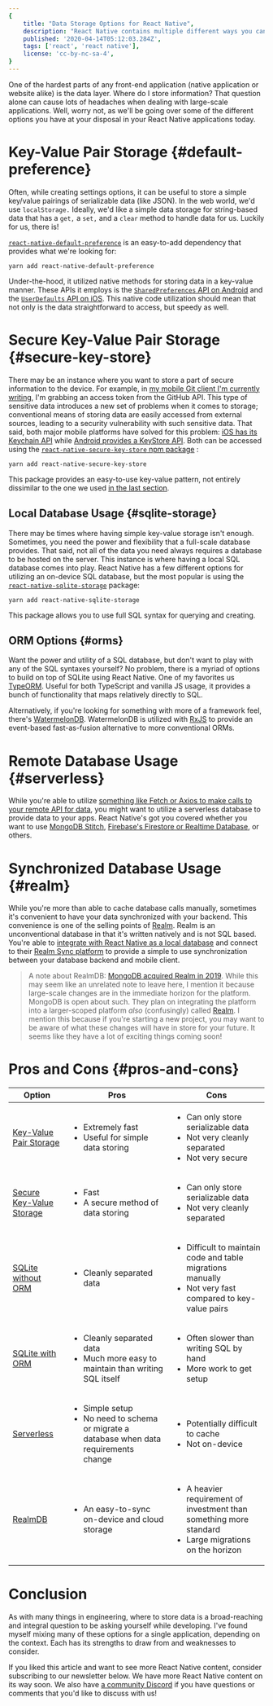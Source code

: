 ```yaml
---
{
	title: "Data Storage Options for React Native",
	description: "React Native contains multiple different ways you can persist data for your application. Let's look at the choices and their pros and cons.",
	published: '2020-04-14T05:12:03.284Z',
	tags: ['react', 'react native'],
	license: 'cc-by-nc-sa-4',
}
---
```


One of the hardest parts of any front-end application (native application or website alike) is the data layer. Where do I store information? That question alone can cause lots of headaches when dealing with large-scale applications. Well, worry not, as we'll be going over some of the different options you have at your disposal in your React Native applications today.

# Key-Value Pair Storage {#default-preference}

Often, while creating settings options, it can be useful to store a simple key/value pairings of serializable data (like JSON). In the web world, we'd use `localStorage.` Ideally, we'd like a simple data storage for string-based data that has a `get,` a `set,` and a `clear` method to handle data for us. Luckily for us, there is!

[`react-native-default-preference`](https://github.com/kevinresol/react-native-default-preference) is an easy-to-add dependency that provides what we're looking for:

```
yarn add react-native-default-preference
```

Under-the-hood, it utilized native methods for storing data in a key-value manner. These APIs it employs is the [`SharedPreferences` API on Android](https://developer.android.com/reference/android/content/SharedPreferences) and the [`UserDefaults` API on iOS](https://developer.apple.com/documentation/foundation/userdefaults). This native code utilization should mean that not only is the data straightforward to access, but speedy as well.

# Secure Key-Value Pair Storage {#secure-key-store}

There may be an instance where you want to store a part of secure information to the device. For example, in [my mobile Git client I'm currently writing](https://gitshark.dev), I'm grabbing an access token from the GitHub API. This type of sensitive data introduces a new set of problems when it comes to storage; conventional means of storing data are easily accessed from external sources, leading to a security vulnerability with such sensitive data. That said, both major mobile platforms have solved for this problem: [iOS has its Keychain API](https://developer.apple.com/documentation/security/keychain_services) while [Android provides a KeyStore API](https://developer.android.com/reference/java/security/KeyStore). Both can be accessed using the [`react-native-secure-key-store` npm package](https://github.com/pradeep1991singh/react-native-secure-key-store#readme) :

```
yarn add react-native-secure-key-store
```

This package provides an easy-to-use key-value pattern, not entirely dissimilar to the one we used [in the last section](#default-preference).

## Local Database Usage {#sqlite-storage}

There may be times where having simple key-value storage isn't enough. Sometimes, you need the power and flexibility that a full-scale database provides. That said, not all of the data you need always requires a database to be hosted on the server. This instance is where having a local SQL database comes into play. React Native has a few different options for utilizing an on-device SQL database, but the most popular is using the [`react-native-sqlite-storage`](https://github.com/andpor/react-native-sqlite-storage) package:

```
yarn add react-native-sqlite-storage
```

This package allows you to use full SQL syntax for querying and creating.

## ORM Options {#orms}

Want the power and utility of a SQL database, but don't want to play with any of the SQL syntaxes yourself? No problem, there is a myriad of options to build on top of SQLite using React Native. One of my favorites us [TypeORM](http://typeorm.io/). Useful for both TypeScript and vanilla JS usage, it provides a bunch of functionality that maps relatively directly to SQL.

Alternatively, if you're looking for something with more of a framework feel, there's [WatermelonDB](https://github.com/Nozbe/WatermelonDB). WatermelonDB is utilized with [RxJS](https://rxjs.dev/) to provide an event-based fast-as-fusion alternative to more conventional ORMs.

# Remote Database Usage {#serverless}

While you're able to utilize [something like Fetch or Axios to make calls to your remote API for data](https://reactnative.dev/docs/network#using-fetch), you might want to utilize a serverless database to provide data to your apps. React Native's got you covered whether you want to use [MongoDB Stitch](https://www.npmjs.com/package/mongodb-stitch-react-native-sdk), [Firebase's Firestore or Realtime Database](https://rnfirebase.io/), or others.

# Synchronized Database Usage {#realm}

While you're more than able to cache database calls manually, sometimes it's convenient to have your data synchronized with your backend. This convenience is one of the selling points of [Realm](https://realm.io/). Realm is an unconventional database in that it's written natively and is not SQL based. You're able to [integrate with React Native as a local database](https://realm.io/docs/javascript/latest#getting-started) and connect to their [Realm Sync platform](https://docs.realm.io/sync/getting-started-1/getting-a-realm-object-server-instance) to provide a simple to use synchronization between your database backend and mobile client.

> A note about RealmDB: [MongoDB acquired Realm in 2019](https://techcrunch.com/2019/04/24/mongodb-to-acquire-open-source-mobile-database-realm-startup-that-raised-40m/). While this may seem like an unrelated note to leave here, I mention it because large-scale changes are in the immediate horizon for the platform. MongoDB is open about such. They plan on integrating the platform into a larger-scoped platform _also_ (confusingly) called [Realm](https://www.mongodb.com/realm). I mention this because if you're starting a new project, you may want to be aware of what these changes will have in store for your future. It seems like they have a lot of exciting things coming soon!

<!-- in-content-ad title="Consider supporting" body="Donating any amount will help towards further development of articles like this." button-text="Visit our Open Collective" button-href="https://opencollective.com/unicorn-utterances" -->

# Pros and Cons {#pros-and-cons}

| Option                                        | Pros                                                         | Cons                                                         |
| --------------------------------------------- | ------------------------------------------------------------ | ------------------------------------------------------------ |
| [Key-Value Pair Storage](#default-preference) | <ul><li>Extremely fast</li><li>Useful for simple data storing</li></ul> | <ul><li>Can only store serializable data</li><li>Not very cleanly separated</li><li>Not very secure</li></ul> |
| [Secure Key-Value Storage](#secure-key-store) | <ul><li>Fast</li><li>A secure method of data storing</li></ul> | <ul><li>Can only store serializable data</li><li>Not very cleanly separated</li></ul> |
| [SQLite without ORM](#sqlite-storage)         | <ul><li>Cleanly separated data</li></ul>                     | <ul><li>Difficult to maintain code and table migrations manually</li><li>Not very fast compared to key-value pairs</li></ul> |
| [SQLite with ORM](#orms)                      | <ul><li>Cleanly separated data</li><li>Much more easy to maintain than writing SQL itself</li></ul> | <ul><li>Often slower than writing SQL by hand</li><li>More work to get setup</li></ul> |
| [Serverless](#serverless)                     | <ul><li>Simple setup</li><li>No need to schema or migrate a database when data requirements change</li></ul> | <ul><li>Potentially difficult to cache</li><li>Not on-device</li></ul> |
| [RealmDB](#realm)                             | <ul><li>An easy-to-sync on-device and cloud storage</li></ul> | <ul><li>A heavier requirement of investment than something more standard</li><li>Large migrations on the horizon</li></ul> |

# Conclusion

As with many things in engineering, where to store data is a broad-reaching and integral question to be asking yourself while developing. I've found myself mixing many of these options for a single application, depending on the context. Each has its strengths to draw from and weaknesses to consider.

If you liked this article and want to see more React Native content, consider subscribing to our newsletter below. We have more React Native content on its way soon. We also have [a community Discord](https://discord.gg/FMcvc6T) if you have questions or comments that you'd like to discuss with us!
